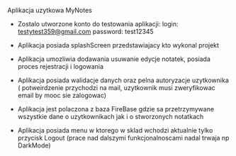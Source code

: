 Aplikacja uzytkowa MyNotes

- Zostalo utworzone konto do testowania aplikacji:
    login: testytest359@gmail.com
    password: test12345

- Aplikacja posiada splashScreen przedstawiajacy kto wykonal projekt
- Aplikacja umozliwia dodawania usuwanie edycje notatek, posiada proces rejestracji i logowania
- Aplikacja posiada walidacje danych oraz pelna autoryzacje uzytkownika ( potweirdzenie przychodzi na mail, uzytkownik musi zweryfikowac email by mooc sie zalogowac)
- Aplikacja jest polaczona z baza FireBase gdzie sa przetrzymywane wszystkie dane o uzytkownikach jak i o stworzonych notatkach
- Aplikacja posiada menu w ktorego w sklad wchodzi aktualnie tylko przycisk Logout (prace nad dalszymi funkcjonalnoscami nadal trwaja np DarkMode)
